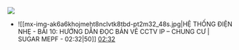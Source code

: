 ![](https://www.youtube.com/watch?v=26l7qyZHr7o)  


- ![[mx-img-ak6a6khojmeht8nclvtk8tbd-pt2m32_48s.jpg|HỆ THỐNG ĐIỆN NHẸ - BÀI 10: HƯỚNG DẪN ĐỌC BẢN VẼ CCTV IP – CHUNG CƯ  | SUGAR MEPF - 02:32|50]] [02:32](https://www.youtube.com/watch?v=26l7qyZHr7o#t=02:32.48) 





